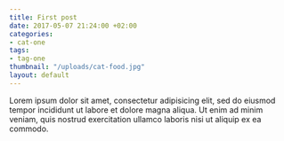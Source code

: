 ```yaml
---
title: First post
date: 2017-05-07 21:24:00 +02:00
categories:
- cat-one
tags:
- tag-one
thumbnail: "/uploads/cat-food.jpg"
layout: default
---
```


Lorem ipsum dolor sit amet, consectetur adipisicing elit, sed do eiusmod tempor incididunt ut labore et dolore magna aliqua. Ut enim ad minim veniam, quis nostrud exercitation ullamco laboris nisi ut aliquip ex ea commodo.